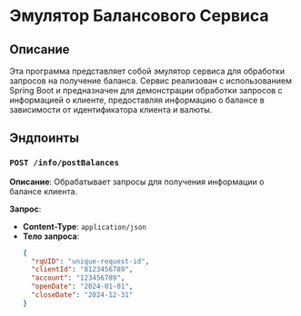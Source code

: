 # Эмулятор Балансового Сервиса

## Описание

Эта программа представляет собой эмулятор сервиса для обработки запросов на получение баланса. 
Сервис реализован с использованием Spring Boot и предназначен для демонстрации обработки запросов с информацией о клиенте,
предоставляя информацию о балансе в зависимости от идентификатора клиента и валюты.

## Эндпоинты

### `POST /info/postBalances`

**Описание**: Обрабатывает запросы для получения информации о балансе клиента.

**Запрос**:

- **Content-Type**: `application/json`
- **Тело запроса**:
  ```json
  {
    "rqUID": "unique-request-id",
    "clientId": "8123456789",
    "account": "123456789",
    "openDate": "2024-01-01",
    "closeDate": "2024-12-31"
  }
